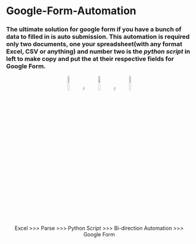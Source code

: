 # Google-Form-Automation
<h3>The ultimate solution for google form if you have a bunch of data to filled in is auto submission. This automation is required only two documents, one your spreadsheet(with any format Excel, CSV or anything) and number two is the <em>python script</em> in left to make copy and put the at their respective fields for <strong>Google Form</strong>.</h3>
<p align="center"><img src="https://cdn.iconscout.com/icon/free/png-512/excel-15-1174820.png" width="10%"> <img src="https://cdn.onlinewebfonts.com/svg/img_457630.png" width="5%"> <img src="https://upload.wikimedia.org/wikipedia/commons/thumb/c/c3/Python-logo-notext.svg/600px-Python-logo-notext.svg.png" width="10%"> <img src="https://www.pngkit.com/png/full/15-158127_direction-bidirectional-way-twoway-path-arrow-comments-two.png" width="5%"> <img src="https://kstatic.googleusercontent.com/files/9f04faac24aed8bf8fb381029de951128d1d36373f89675265a6654d0c47b74b2d83a26b68b834ce2eea3bfe8001966f76895888138f135a81d099fc207c73bb" width="10%"></p>
<p align="center">Excel      >>>      Parse    >>>    Python Script   >>>   Bi-direction Automation   >>>   Google Form</p>
